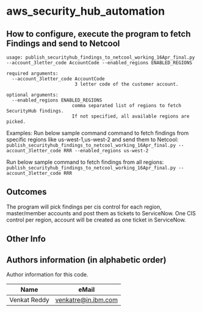 # aws_security_hub_automation

## How to configure, execute the program to fetch Findings and send to Netcool
```
usage: publish_securityhub_findings_to_netcool_working_16Apr_final.py --account_3letter_code AccountCode --enabled_regions ENABLED_REGIONS

required arguments:
  --account_3letter_code AccountCode
                         3 letter code of the customer account. 

optional arguments:
  --enabled_regions ENABLED_REGIONS
                        comma separated list of regions to fetch SecurityHub findings.
                        If not specified, all available regions are picked.

```
Examples:
Run below sample command command to fetch findings from specific regions like us-west-1,us-west-2 and send them to Netcool:
`publish_securityhub_findings_to_netcool_working_16Apr_final.py --account_3letter_code RRR --enabled_regions us-west-2`

Run below sample command to fetch findings from all regions:
`publish_securityhub_findings_to_netcool_working_16Apr_final.py --account_3letter_code RRR`

## Outcomes
The program will pick findings per cis control for each region, master/member accounts and post them as tickets to ServiceNow. One CIS control per region, account will be created as one ticket in ServiceNow. 


## Other Info


## Authors information (in alphabetic order)
Author information for this code.

Name | eMail
-----|------
Venkat Reddy | venkatre@in.ibm.com
